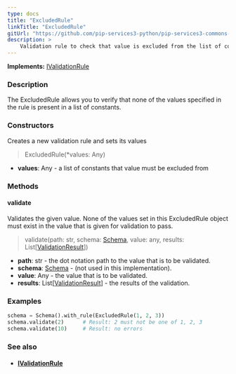 ```yaml
---
type: docs
title: "ExcludedRule"
linkTitle: "ExcludedRule"
gitUrl: "https://github.com/pip-services3-python/pip-services3-commons-python"
description: >
    Validation rule to check that value is excluded from the list of constants.
---
```


**Implements:** [IValidationRule](../ivalidation_rule)

### Description

The ExcludedRule allows you to verify that none of the values specified in the rule is present in a list of constants.

### Constructors
Creates a new validation rule and sets its values

> ExcludedRule(*values: Any)

- **values**: Any - a list of constants that value must be excluded from

### Methods

#### validate
Validates the given value. None of the values set in this ExcludedRule object must exist 
in the value that is given for validation to pass.

> validate(path: str, schema: [Schema](../schema), value: any, results: List[[ValidationResult](../validation_result)]) 

- **path**: str - the dot notation path to the value that is to be validated.
- **schema**: [Schema](../schema) - (not used in this implementation).
- **value**: Any - the value that is to be validated.
- **results**: List[[ValidationResult](../validation_result)] - the results of the validation.

### Examples

```python
schema = Schema().with_rule(ExcludedRule(1, 2, 3))
schema.validate(2)      # Result: 2 must not be one of 1, 2, 3
schema.validate(10)     # Result: no errors
```

### See also
- #### [IValidationRule](../ivalidation_rule)

